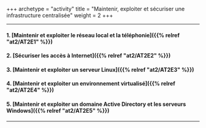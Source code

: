 +++
archetype = "activity"
title = "Maintenir, exploiter et sécuriser une infrastructure centralisée"
weight = 2
+++

---

#### 1. [Maintenir et exploiter le réseau local et la téléphonie]({{% relref "at2/AT2E1" %}})

#### 2. [Sécuriser les accès à Internet]({{% relref "at2/AT2E2" %}})

#### 3. [Maintenir et exploiter un serveur Linux]({{% relref "at2/AT2E3" %}})

#### 4. [Maintenir et exploiter un environnement virtualisé]({{% relref "at2/AT2E4" %}})

#### 5. [Maintenir et exploiter un domaine Active Directory et les serveurs Windows]({{% relref "at2/AT2E5" %}})

---
